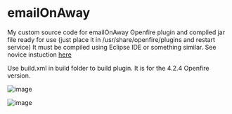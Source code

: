 # emailOnAway
My custom source code for emailOnAway Openfire plugin and compiled jar file ready for use (just place it in /usr/share/openfire/plugins and restart service)
It must be compiled using Eclipse IDE or something similar.
See novice instuction [here](https://discourse.igniterealtime.org/t/messages-sent-to-email/61530/10)

Use build.xml in build folder to build plugin. It is for the 4.2.4 Openfire version.

![image](https://user-images.githubusercontent.com/37434652/214868791-337d34f5-7127-4adc-a903-4ad840ad8d8a.png)

![image](https://user-images.githubusercontent.com/37434652/214868944-3998e0cb-4837-4f69-9c15-4f9dcb1f38cc.png)

